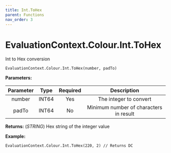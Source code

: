 ```yaml
---
title: Int.ToHex
parent: Functions
nav_order: 3
---
```


# EvaluationContext.Colour.Int.ToHex

Int to Hex conversion

```dax
EvaluationContext.Colour.Int.ToHex(number, padTo)
```

**Parameters:**

| Parameter | Type | Required | Description |
|:---:|:---:|:---:|:---:|
| number | INT64 | Yes | The integer to convert |
| padTo | INT64 | No | Minimum number of characters in result |

**Returns:** (*STRING*) Hex string of the integer value

**Example:**

```dax
EvaluationContext.Colour.Int.ToHex(220, 2) // Returns DC
```
